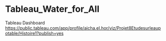 # Tableau_Water_for_All

Tableau Dashboard
https://public.tableau.com/app/profile/aicha.el.hor/viz/Projet8Etudesurleaupotable/Histoire1?publish=yes
